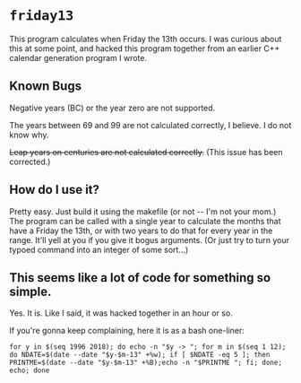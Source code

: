 # `friday13`

This program calculates when Friday the 13th occurs. I was curious about this at some point, and hacked this program together from an earlier C++ calendar generation program I wrote.

## Known Bugs

Negative years (BC) or the year zero are not supported.

The years between 69 and 99 are not calculated correctly, I believe. I do not know why.

~~Leap years on centuries are not calculated correctly.~~ (This issue has been corrected.)

## How do I use it?

Pretty easy. Just build it using the makefile (or not -- I'm not your mom.) The program can be called with a single year to calculate the months that have a Friday the 13th, or with two years to do that for every year in the range. It'll yell at you if you give it bogus arguments. (Or just try to turn your typoed command into an integer of some sort...)

## This seems like a lot of code for something so simple.

Yes. It is. Like I said, it was hacked together in an hour or so.

If you're gonna keep complaining, here it is as a bash one-liner:
```
for y in $(seq 1996 2018); do echo -n "$y -> "; for m in $(seq 1 12); do NDATE=$(date --date "$y-$m-13" +%w); if [ $NDATE -eq 5 ]; then PRINTME=$(date --date "$y-$m-13" +%B);echo -n "$PRINTME "; fi; done; echo; done
```
